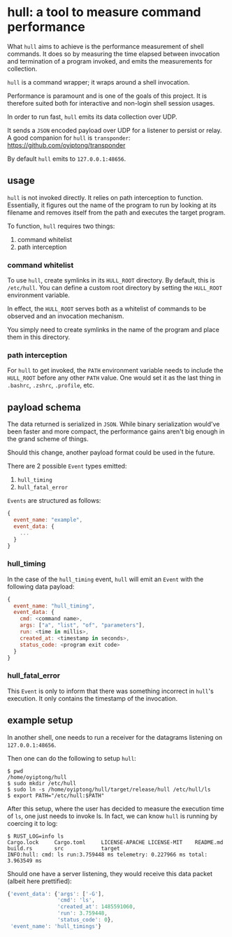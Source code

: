 # hull: a tool to measure command performance

What `hull` aims to achieve is the performance measurement of shell commands. It does so by measuring
the time elapsed between invocation and termination of a program invoked, and emits the measurements
for collection.

`hull` is a command wrapper; it wraps around a shell invocation.

Performance is paramount and is one of the goals of this project. It is therefore suited both for
interactive and non-login shell session usages.

In order to run fast, `hull` emits its data collection over UDP.

It sends a `JSON` encoded payload over UDP for a listener to persist or relay. A good companion
for `hull` is `transponder`: https://github.com/oyiptong/transponder

By default `hull` emits to `127.0.0.1:48656`.

## usage

`hull` is not invoked directly. It relies on path interception to function. Essentially, it figures
out the name of the program to run by looking at its filename and removes itself from the path and
executes the target program.

To function, `hull` requires two things:

1. command whitelist
2. path interception

### command whitelist

To use `hull`, create symlinks in its `HULL_ROOT` directory. By default, this is `/etc/hull`.
You can define a custom root directory by setting the `HULL_ROOT` environment variable.

In effect, the `HULL_ROOT` serves both as a whitelist of commands to be observed and an invocation
mechanism.

You simply need to create symlinks in the name of the program and place them in this directory.

### path interception

For `hull` to get invoked, the `PATH` environment variable needs to include the `HULL_ROOT` before
any other `PATH` value. One would set it as the last thing in `.bashrc`, `.zshrc`, `.profile`, etc.

## payload schema

The data returned is serialized in `JSON`. While binary serialization would've been faster and more
compact, the performance gains aren't big enough in the grand scheme of things.

Should this change, another payload format could be used in the future.

There are 2 possible `Event` types emitted:

1. `hull_timing`
2. `hull_fatal_error`

`Events` are structured as follows:

```js
{
  event_name: "example",
  event_data: {
    ...
  }
}
```

### hull_timing

In the case of the `hull_timing` event, `hull` will emit an `Event` with the following data payload:

```js
{
  event_name: "hull_timing",
  event_data: {
    cmd: <command name>,
    args: ["a", "list", "of", "parameters"],
    run: <time in millis>,
    created_at: <timestamp in seconds>,
    status_code: <program exit code>
  }
}
```

### hull_fatal_error 

This `Event` is only to inform that there was something incorrect in `hull`'s execution. It only
contains the timestamp of the invocation.

## example setup

In another shell, one needs to run a receiver for the datagrams listening on `127.0.0.1:48656`.

Then one can do the following to setup `hull`:

```
$ pwd
/home/oyiptong/hull
$ sudo mkdir /etc/hull
$ sudo ln -s /home/oyiptong/hull/target/release/hull /etc/hull/ls
$ export PATH="/etc/hull:$PATH"
```

After this setup, where the user has decided to measure the execution time of `ls`, one just needs
to invoke ls. In fact, we can know `hull` is running by coercing it to log:

```
$ RUST_LOG=info ls
Cargo.lock     Cargo.toml     LICENSE-APACHE LICENSE-MIT    README.md      build.rs       src            target
INFO:hull: cmd: ls run:3.759448 ms telemetry: 0.227966 ms total: 3.963549 ms
```

Should one have a server listening, they would receive this data packet (albeit here prettified):

```js
{'event_data': {'args': ['-G'],
                'cmd': 'ls',
                'created_at': 1485591060,
                'run': 3.759448,
                'status_code': 0},
 'event_name': 'hull_timings'}
```

